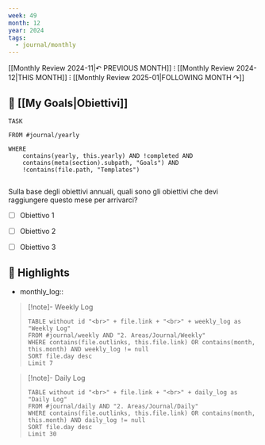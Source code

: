 ```yaml
---
week: 49
month: 12
year: 2024
tags:
  - journal/monthly
---
```


[[Monthly Review 2024-11|↶ PREVIOUS MONTH]] ⁝ [[Monthly Review 2024-12|THIS MONTH]] ⁝ [[Monthly Review 2025-01|FOLLOWING MONTH ↷]]


## 🎯 [[My Goals|Obiettivi]]

```dataview
TASK

FROM #journal/yearly   

WHERE 
	contains(yearly, this.yearly) AND !completed AND
	contains(meta(section).subpath, "Goals") AND
	!contains(file.path, "Templates")
	

```

Sulla base degli obiettivi annuali, quali sono gli obiettivi che devi raggiungere questo mese per arrivarci?

- [ ] Obiettivo 1
- [ ] Obiettivo 2
- [ ] Obiettivo 3



## 🌟 Highlights 

- monthly_log:: 


>[!note]- Weekly Log
> ```dataview
> TABLE without id "<br>" + file.link + "<br>" + weekly_log as "Weekly Log"
> FROM #journal/weekly AND "2. Areas/Journal/Weekly"
> WHERE contains(file.outlinks, this.file.link) OR contains(month, this.month) AND weekly_log != null
> SORT file.day desc
> Limit 7 
> ```

>[!note]- Daily Log
> ```dataview
> TABLE without id "<br>" + file.link + "<br>" + daily_log as "Daily Log"
> FROM #journal/daily AND "2. Areas/Journal/Daily"
> WHERE contains(file.outlinks, this.file.link) OR contains(month, this.month) AND daily_log != null
> SORT file.day desc
> Limit 30 
> ```



